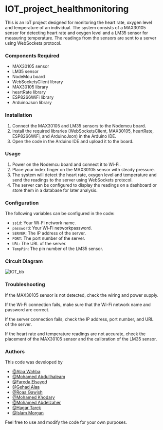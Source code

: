 # IOT_project_healthmonitoring

This is an IoT project designed for monitoring the heart rate, oxygen level and temperature of an individual. The system consists of a MAX30105 sensor for detecting heart rate and oxygen level and a LM35 sensor for measuring temperature. The readings from the sensors are sent to a server using WebSockets protocol.

### Components Required

- MAX30105 sensor
- LM35 sensor
- NodeMcu board
- WebSocketsClient library
- MAX30105 library
- heartRate library
- ESP8266WiFi library
- ArduinoJson library

### Installation

1. Connect the MAX30105 and LM35 sensors to the Nodemcu board.
2. Install the required libraries (WebSocketsClient, MAX30105, heartRate, ESP8266WiFi, and ArduinoJson) in the Arduino IDE.
3. Open the code in the Arduino IDE and upload it to the board.

### Usage

1. Power on the Nodemcu board and connect it to Wi-Fi.
2. Place your index finger on the MAX30105 sensor with steady pressure.
3. The system will detect the heart rate, oxygen level and temperature and send the readings to the server using WebSockets protocol.
4. The server can be configured to display the readings on a dashboard or store them in a database for later analysis.

### Configuration

The following variables can be configured in the code:

- `ssid`: Your Wi-Fi network name.
- `password`: Your Wi-Fi networkpassword.
- `SERVER`: The IP address of the server.
- `PORT`: The port number of the server.
- `URL`: The URL of the server.
- `TempPin`: The pin number of the LM35 sensor.

### Circuit Diagram 

![IOT_bb](https://github.com/alaawahba13/IOT_project_healthmonitoring/assets/101985923/9eba86fd-0219-4f73-a14e-221c2d0a6254)


### Troubleshooting

If the MAX30105 sensor is not detected, check the wiring and power supply.

If the Wi-Fi connection fails, make sure that the Wi-Fi network name and password are correct.

If the server connection fails, check the IP address, port number, and URL of the server.

If the heart rate and temperature readings are not accurate, check the placement of the MAX30105 sensor and the calibration of the LM35 sensor.

### Authors
This code was developed by 
- [@Alaa Wahba](https://github.com/alaawahba13)
- [@Mohamed Abdullhaleam](https://github.com/Mohamedabdullhaleam)
- [@Fareda Elsayed]( https://github.com/FaredaElsayed)
- [@Gehad Alaa ](https://github.com/Gehad799)
- [@Roaa Gawish ](https://github.com/roaagawish)
- [@Mohamed Khodary](https://github.com/moekhodry11)
- [@Mohamed Abdelzaher](https://github.com/Mohamed991-1) 
- [@Hagar Tarek](https://github.com/Hager706)
- [@Islam Morgan](https://github.com/retrogradex)

Feel free to use and modify the code for your own purposes.
